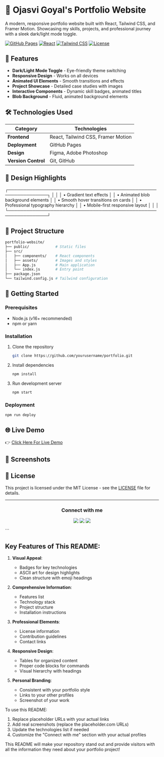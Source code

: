 # 🚀 Ojasvi Goyal's Portfolio Website


A modern, responsive portfolio website built with React, Tailwind CSS, and Framer Motion. Showcasing my skills, projects, and professional journey with a sleek dark/light mode toggle.

[![GitHub Pages](https://img.shields.io/badge/GitHub%20Pages-Deployed-success)](https://yourusername.github.io)
[![React](https://img.shields.io/badge/React-18.2-blue)](https://reactjs.org/)
[![Tailwind CSS](https://img.shields.io/badge/Tailwind_CSS-3.3-06B6D4)](https://tailwindcss.com/)
[![License](https://img.shields.io/badge/License-MIT-green)](LICENSE)

## 🌟 Features

- **Dark/Light Mode Toggle** - Eye-friendly theme switching
- **Responsive Design** - Works on all devices
- **Animated UI Elements** - Smooth transitions and effects
- **Project Showcase** - Detailed case studies with images
- **Interactive Components** - Dynamic skill badges, animated titles
- **Blob Background** - Fluid, animated background elements

## 🛠 Technologies Used

| Category       | Technologies |
|----------------|--------------|
| **Frontend**   | React, Tailwind CSS, Framer Motion |
| **Deployment** | GitHub Pages |
| **Design**     | Figma, Adobe Photoshop |
| **Version Control** | Git, GitHub |

## 🎨 Design Highlights


┌───────────────────────────────────────────────────────────────┐
│                                                               │
│   • Gradient text effects                                     │
│   • Animated blob background elements                         │
│   • Smooth hover transitions on cards                         │
│   • Professional typography hierarchy                         │
│   • Mobile-first responsive layout                            │
│                                                               │
└───────────────────────────────────────────────────────────────┘


## 📂 Project Structure

```bash
portfolio-website/
├── public/            # Static files
├── src/
│   ├── components/    # React components
│   ├── assets/        # Images and styles
│   ├── App.js         # Main application
│   └── index.js       # Entry point
├── package.json
└── tailwind.config.js # Tailwind configuration
```

## 🚀 Getting Started

### Prerequisites
- Node.js (v16+ recommended)
- npm or yarn

### Installation
1. Clone the repository
   ```bash
   git clone https://github.com/yourusername/portfolio.git
   ```
2. Install dependencies
   ```bash
   npm install
   ```
3. Run development server
   ```bash
   npm start
   ```

### Deployment
```bash
npm run deploy
```

## 🌐 Live Demo
 
👉 [Click Here For Live Demo](https://fr34ky-coder.github.io)

## 📸 Screenshots



## 📜 License

This project is licensed under the MIT License - see the [LICENSE](LICENSE) file for details.

---

<div align="center">
  <h3>Connect with me</h3>
  <p>
    <a href="https://github.com/FR34KY-CODER" target="_blank"><img src="https://img.shields.io/badge/GitHub-100000?style=for-the-badge&logo=github&logoColor=white"></a>
    <a href="https://www.linkedin.com/in/ojasvi-goyal-85b82525b/" target="_blank"><img src="https://img.shields.io/badge/LinkedIn-0077B5?style=for-the-badge&logo=linkedin&logoColor=white"></a>
    <a href="mailto:ojasvigoyal275@gmail.com" target="_blank"><img src="https://img.shields.io/badge/Gmail-D14836?style=for-the-badge&logo=gmail&logoColor=white"></a>
  </p>
</div>
```

## Key Features of This README:

1. **Visual Appeal**:
   - Badges for key technologies
   - ASCII art for design highlights
   - Clean structure with emoji headings

2. **Comprehensive Information**:
   - Features list
   - Technology stack
   - Project structure
   - Installation instructions

3. **Professional Elements**:
   - License information
   - Contribution guidelines
   - Contact links

4. **Responsive Design**:
   - Tables for organized content
   - Proper code blocks for commands
   - Visual hierarchy with headings

5. **Personal Branding**:
   - Consistent with your portfolio style
   - Links to your other profiles
   - Screenshot of your work

To use this README:
1. Replace placeholder URLs with your actual links
2. Add real screenshots (replace the placeholder.com URLs)
3. Update the technologies list if needed
4. Customize the "Connect with me" section with your actual profiles

This README will make your repository stand out and provide visitors with all the information they need about your portfolio project!
